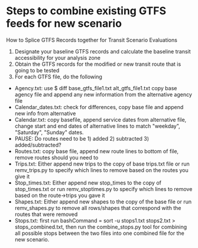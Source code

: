 # Steps to combine existing GTFS feeds for new scenario
How to Splice GTFS Records together for Transit Scenario Evaluations
1. Designate your baseline GTFS records and calculate the baseline transit accessibility for your analysis zone 
2. Obtain the GTFS records for the modified or new transit route that is going to be tested
3. For each GTFS file, do the following
  * Agency.txt: use $ diff base_gtfs_file1.txt alt_gtfs_file1.txt  copy base agency file and append any new information from the alternative agency file
  * Calendar_dates.txt: check for differences, copy base file and append new info from alternative
  * Calendar.txt: copy basefile, append service dates from alternative file, change start and end dates of alternative lines to match "weekday", "Saturday", "Sunday" dates.
  * PAUSE: Do routes need to be 1) added 2) subtracted 3) added/subtracted?
  * Routes.txt: copy base file, append new route lines to bottom of file, remove routes should you need to
  * Trips.txt: Either append new trips to the copy of base trips.txt file or run remv_trips.py to specify which lines to remove based on the routes you give it
  * Stop_times.txt: Either append new stop_times to the copy of stop_times.txt or run remv_stoptimes.py to specify which lines to remove based on the route->trips you gave it
  * Shapes.txt: Either append new shapes to the copy of the base file or run remv_shapes.py to remove all rows/shapes that correspond with the routes that were removed
  * Stops.txt: first run bashCommand = sort -u stops1.txt stops2.txt > stops_combined.txt, then run the combine_stops.py tool for combining all possible stops between the two files into one combined file for the new scenario.
